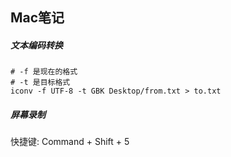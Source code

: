 
## Mac笔记

##### 文本编码转换
```Shell
# -f 是现在的格式
# -t 是目标格式
iconv -f UTF-8 -t GBK Desktop/from.txt > to.txt
```

##### 屏幕录制
快捷键:
Command + Shift + 5
